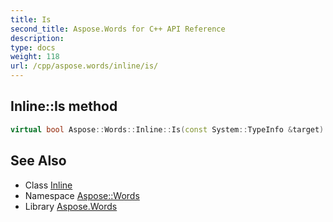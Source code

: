 ```yaml
---
title: Is
second_title: Aspose.Words for C++ API Reference
description: 
type: docs
weight: 118
url: /cpp/aspose.words/inline/is/
---
```

## Inline::Is method




```cpp
virtual bool Aspose::Words::Inline::Is(const System::TypeInfo &target) const override
```

## See Also

* Class [Inline](../)
* Namespace [Aspose::Words](../../)
* Library [Aspose.Words](../../../)
